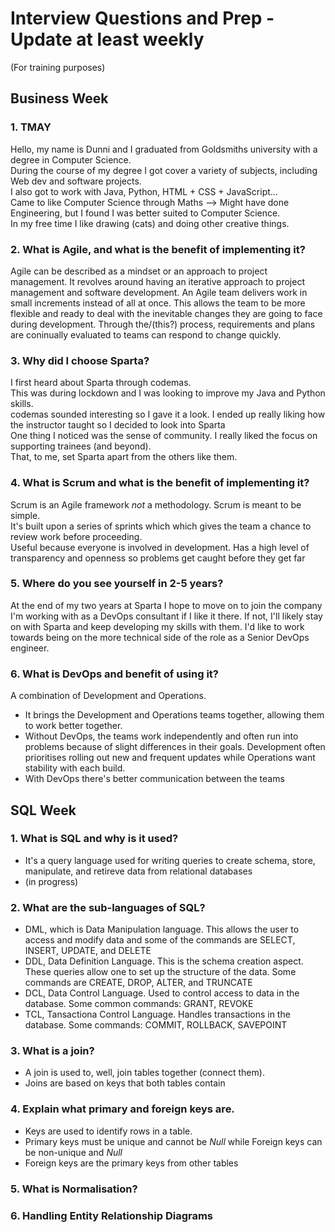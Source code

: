# Interview Questions and Prep - Update at least weekly
(For training purposes)  

## Business Week

### 1. TMAY
Hello, my name is Dunni and I graduated from Goldsmiths university with a degree in Computer Science.  
During the course of my degree I got cover a variety of subjects, including Web dev and software projects.  
I also got to work with Java, Python, HTML + CSS + JavaScript...  
Came to like Computer Science through Maths --> Might have done Engineering, but I found I was better suited to Computer Science.  
In my free time I like drawing (cats) and doing other creative things.

### 2. What is Agile, and what is the benefit of implementing it?
Agile can be described as a mindset or an approach to project management. It revolves around having an iterative approach to project management and software development. An Agile team delivers work in small increments instead of all at once. This allows the team to be more flexible and ready to deal with the inevitable changes they are going to face during development. Through the/(this?) process, requirements and plans are coninually evaluated to teams can respond to change quickly.  

### 3. Why did I choose Sparta?  
I first heard about Sparta through codemas.  
This was during lockdown and I was looking to improve my Java and Python skills.  
codemas sounded interesting so I gave it a look. I ended up really liking how the instructor taught so I decided to look into Sparta  
One thing I noticed was the sense of community. I really liked the focus on supporting trainees (and beyond).  
That, to me, set Sparta apart from the others like them.  

### 4. What is Scrum and what is the benefit of implementing it?
Scrum is an Agile framework *not* a methodology. Scrum is meant to be simple.  
It's built upon a series of sprints which which gives the team a chance to review work before proceeding.  
Useful because everyone is involved in development. Has a high level of transparency and openness so problems get caught before they get far

### 5. Where do you see yourself in 2-5 years?
At the end of my two years at Sparta I hope to move on to join the company I'm working with as a DevOps consultant if I like it there. If not, I'll likely stay on with Sparta and keep developing my skills with them. I'd like to work towards being on the more technical side of the role as a Senior DevOps engineer.

### 6. What is DevOps and benefit of using it?
A combination of Development and Operations.  
- It brings the Development and Operations teams together, allowing them to work better together.
- Without DevOps, the teams work independently and often run into problems because of slight differences in their goals. Development often prioritises rolling out new and frequent updates while Operations want stability with each build.
- With DevOps there's better communication between the teams

## SQL Week

### 1. What is SQL and why is it used?
- It's a query language used for writing queries to create schema, store, manipulate, and retireve data from relational databases
- (in progress)

### 2. What are the sub-languages of SQL?
- DML, which is Data Manipulation language. This allows the user to access and modify data and some of the commands are SELECT, INSERT, UPDATE, and DELETE
- DDL, Data Definition Language. This is the schema creation aspect. These queries allow one to set up the structure of the data. Some commands are CREATE, DROP, ALTER, and TRUNCATE
- DCL, Data Control Language. Used to control access to data in the database. Some common commands: GRANT, REVOKE
- TCL, Tansactiona Control Language. Handles transactions in the database. Some commands: COMMIT, ROLLBACK, SAVEPOINT

### 3. What is a join?
- A join is used to, well, join tables together (connect them).
- Joins are based on keys that both tables contain

### 4. Explain what primary and foreign keys are.
- Keys are used to identify rows in a table.
- Primary keys must be unique and cannot be *Null* while Foreign keys can be non-unique and *Null*
- Foreign keys are the primary keys from other tables

### 5. What is Normalisation?

### 6. Handling Entity Relationship Diagrams
